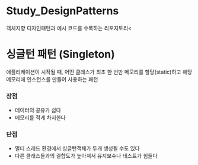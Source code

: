# Study_DesignPatterns
 객체지향 디자인패턴과 예시 코드를 수록하는 리포지토리<

<h1>싱글턴 패턴 (Singleton)</h1>
애플리케이션이 시작될 때, 어떤 클래스가 최초 한 번만 메모리를 할당(static)하고 해당 메모리에 인스턴스를 만들어 사용하는 패턴
<h3>장점</h3>
<ul>
<li>데이터의 공유가 쉽다</li>
<li>메모리를 적게 차지한다</li>
</ul>
<h3>단점</h3>
<ul>
<li>멀티 스레드 환경에서 싱글턴객체가 두개 생성될 수도 있다</li>
<li>다른 클래스들과의 결합도가 높아져서 유지보수나 테스트가 힘들다</li>
</ul>
